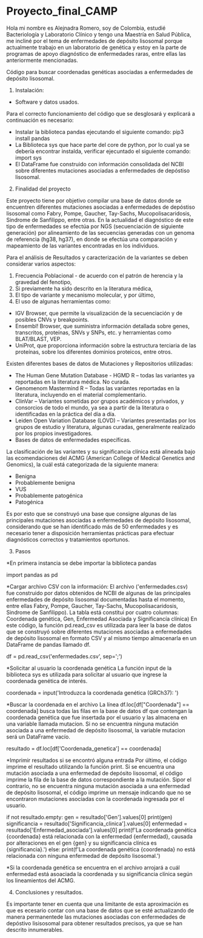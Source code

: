 # Proyecto_final_CAMP

Hola mi nombre es Alejnadra Romero, soy de Colombia, estudié Bacteriología y Laboratorio Clínico y tengo una Maestría en Salud Pública, me incliné por el tema de enfermedades de depósito lisosomal porque actualmente trabajo en un laboratorio de genética y estoy en la parte de programas de apoyo diagnóstico de enfermedades raras, entre ellas las anteriormente mencionadas.

Código para buscar coordenadas genéticas asociadas a enfermedades de depósito lisosomal.

1. Instalación: 
* Software y datos usados.

Para el correcto funcionamiento del código que se desglosará y explicará a continuación es necesario:
* Instalar la biblioteca pandas ejecutando el siguiente comando: pip3 install pandas
* La Biblioteca sys que hace parte del core de python, por lo cual ya se debería encontrar instalda, verificar ejecuntado el siguiente comando: import sys
* El DataFrame fue construido con información consolidada del NCBI sobre diferentes mutaciones asociadas a enfermedades de depóstiso lisosomal.

2. Finalidad del proyecto

Este proyecto tiene por objetivo compilar una base de datos donde se encuentren diferentes mutaciones asociadas a enfermedades de depóstiso lisosomal como Fabry, Pompe, Gaucher, Tay-Sachs, Mucopolisacaridosis, Sindrome de Sanfilippo, entre otras. En la actualidad el diagnóstico de este tipo de enfermedades se efectúa por NGS (secuenciación de siguiente generación) por alineamiento de las secuencias generadas con un genoma de referencia (hg38, hg37),  en donde se efectúa una comparación y mapeamiento de las variantes encontradas en los individuos.

Para el análisis de Resultados y caracterización de la variantes se deben considerar varios aspectos:
 1. Frecuencia Poblacional - de acuerdo con el patrón de herencia y la gravedad del fenotipo,
 2. Si previamente ha sido descrito en la literatura médica,
 3. El tipo de variante y mecanismo molecular, y por último,
 4. El uso de algunas herramientas como:

  - IGV Browser, que permite la visualización de la secuenciación y de posibles CNVs y breakpoints.
  - Ensembl! Browser, que suministra información detallada sobre genes, transcritos, proteínas, SNVs y SNPs, etc. y herramientas como BLAT/BLAST, VEP.
  - UniProt, que proporciona información sobre la estructura terciaria de las proteínas, sobre los diferentes dominios proteicos, entre otros.

Existen diferentes bases de datos de Mutaciones y Repositorios utilizadas:

* The Human Gene Mutation Database - HGMD R – todas las variantes ya reportadas en la literatura médica. No curada.
* Genomenom Mastermind R – Todas las variantes reportadas en la literatura, incluyendo en el material complementario.
* ClinVar – Variantes sometidas por grupos académicos y privados, y consorcios de todo el mundo, ya sea a partir de la literatura o identificadas en la práctica del día a día.
* Leiden Open Variation Database (LOVD) – Variantes presentadas por los grupos de estudio y literatura, algunas curadas, generalmente realizado por los propios investigadores.
* Bases de datos de enfermedades específicas.

La clasificación de las variantes y su significancia clínica está alineada bajo las ecomendaciones del ACMG (American College of Medical Genetics and Genomics), la cuál está categorizada de la siguiente manera:

- Benigna
- Probablemente benigna
- VUS
- Probablemente patogénica
- Patogénica

Es por esto que se construyó una base  que consigne algunas de las principales mutaciones asociadas a enfermedades de depósito lisosomal, considerando que se han identificado más de 50 enfermedades y es necesario tener a disposición herramientas prácticas para efectuar diagnósticos correctos y tratamientos oportunos.

3. Pasos

*En primera instancia se debe importar la biblioteca pandas

import pandas as pd 

*Cargar archivo CSV con la información:
El archivo ('enfermedades.csv) fue construido por datos obtenidos de NCBI de algunas de las principales enfermedades de depósito lisosomal documentadas hasta el momento, entre ellas Fabry, Pompe, Gaucher, Tay-Sachs, Mucopolisacaridosis, Sindrome de Sanfilippo). La tabla está constitui por cuatro columnas: Coordenada genética, Gen, Enfermedad Asociada y Significancía clínica)
En este código, la función pd.read_csv es utilizada para leer la base de datos que se construyó sobre diferentes mutaciones  asociadas a enfermedades de depósito lisosomal en formato CSV y al mismo tiempo almacenarla en un DataFrame de pandas llamado df. 

df = pd.read_csv('enfermedades.csv', sep=';') 
 
*Solicitar al usuario la coordenada genética 
La función input de la biblioteca sys es utilizada para solicitar al usuario que ingrese la coordenada genética de interés.

coordenada = input('Introduzca la coordenada genética (GRCh37): ') 
 
*Buscar la coordenada en el archivo 
La línea df.loc[df["Coordenada"] == coordenada] busca todas las filas en la base de datos df que contengan la coordenada genética que fue insertada por el usuario y las almacena en una variable llamada mutacion. Si no se encuentra ninguna mutación asociada a una enfermedad de depósito lisosomal, la variable mutacion será un DataFrame vacío.

resultado = df.loc[df['Coordenada_genetica'] == coordenada] 
 
*Imprimir resultados si se encontró alguna entrada 
Por último, el código imprime el resultado utilizando la función print. Si se encuentra una mutación asociada a una enfermedad de depósito lisosomal, el código imprime la fila de la base de datos correspondiente a la mutación. Sipor el contrario, no se encuentra ninguna mutación asociada a una enfermedad de depósito lisosomal, el código imprime un mensaje indicando que no se encontraron mutaciones asociadas con la coordenada ingresada por el usuario.

if not resultado.empty: 
    gen = resultado['Gen'].values[0] 
    print(gen)
    significancia = resultado['Significancia_clinica'].values[0] 
    enfermedad = resultado['Enfermedad_asociada'].values[0] 
    print(f'La coordenada genética {coordenada} está relacionada con la enfermedad {enfermedad}, causada por alteraciones en el gen {gen} y su significancia clínica es {significancia}.') 
else: 
    print(f'La coordenada genética {coordenada} no está relacionada con ninguna enfermedad de depósito lisosomal.')
    
 *Si la coordenada genética se encuentra en el archivo arrojará a cuál enfermedad está asoaciada la coordenada y su significancia clínica según los lineamientos del ACMG.

4. Conclusiones y resultados.


Es importante tener en cuenta que una limitante de esta aproximación es que es ecesario contar con una base de datos que se esté actualizando de manera permanentede las mutaciones asociadas con enfermedades de depóstivo lisisosomal para obtener resultados precisos, ya que se han descrito innumerables.






















